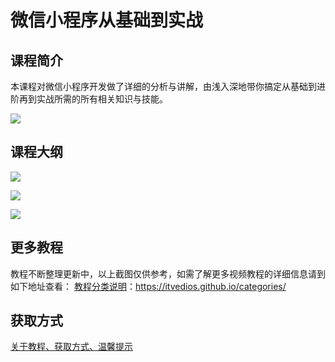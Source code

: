# 微信小程序从基础到实战

## 课程简介

本课程对微信小程序开发做了详细的分析与讲解，由浅入深地带你搞定从基础到进阶再到实战所需的所有相关知识与技能。

![](http://oqn6ggw87.bkt.clouddn.com/微信小程序从基础到实战1.png)

<!--more-->

## 课程大纲

![](http://oqn6ggw87.bkt.clouddn.com/微信小程序从基础到实战2.jpg)

![](http://oqn6ggw87.bkt.clouddn.com/微信小程序从基础到实战3.png)

![](http://oqn6ggw87.bkt.clouddn.com/微信小程序从基础到实战4.png)

## 更多教程

教程不断整理更新中，以上截图仅供参考，如需了解更多视频教程的详细信息请到如下地址查看：
[教程分类说明](https://itvedios.github.io/categories/)：<https://itvedios.github.io/categories/>

## 获取方式

[关于教程、获取方式、温馨提示](https://itvedios.github.io/about/)
